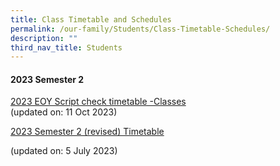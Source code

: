 ```yaml
---
title: Class Timetable and Schedules
permalink: /our-family/Students/Class-Timetable-Schedules/
description: ""
third_nav_title: Students
---
```

#### **2023 Semester 2**
[2023 EOY Script check timetable -Classes](/files/Students/Class%20Timetable%20Schedules/2023%20eoy%20script%20check%20timetable%20-%20classes%20v2.pdf)
<br>(updated on: 11 Oct 2023)<br>

[2023 Semester 2 (revised) Timetable](/files/Students/Class%20Timetable%20Schedules/2023%20sem%202%20timetable%20(revised)%20-%20classes%20(5%20jul%202023).pdf)
 
 (updated on: 5 July 2023)
